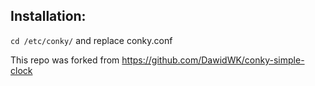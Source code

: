 ## Installation:
```cd /etc/conky/```
and replace conky.conf

This repo was forked from https://github.com/DawidWK/conky-simple-clock
